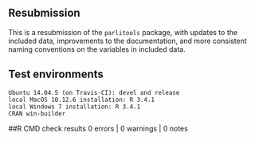 

## Resubmission

This is a resubmission of the `parlitools` package, with updates to the included data, improvements to the documentation, and more consistent naming conventions on the variables in included data.

## Test environments

    Ubuntu 14.04.5 (on Travis-CI): devel and release
    local MacOS 10.12.6 installation: R 3.4.1
    local Windows 7 installation: R 3.4.1
    CRAN win-builder 

##R CMD check results 0 errors | 0 warnings | 0 notes